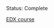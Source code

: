 Status: Complete

[EDX course](https://courses.edx.org/courses/course-v1:Microsoft+DEV236x+2T2018/course/)
